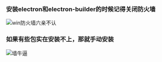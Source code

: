 ### 安装electron和electron-builder的时候记得关闭防火墙

![win防火墙六亲不认](http://qawxl9hvs.bkt.clouddn.com/%E5%85%B3%E9%97%AD%E9%98%B2%E7%81%AB%E5%A2%99.png)

### 如果有些包实在安装不上，那就手动安装

![墙牛逼](http://gemou.xyz/%E6%89%8B%E5%8A%A8%E4%B8%8B%E8%BD%BD%E5%8C%85.png)

